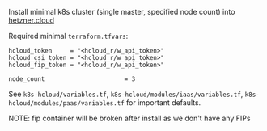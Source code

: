 Install minimal k8s cluster (single master, specified node count) into [hetzner.cloud](https://hetzner.cloud)

Required minimal `terraform.tfvars`:

```
hcloud_token     = "<hcloud_r/w_api_token>"
hcloud_csi_token = "<hcloud_r/w_api_token>"
hcloud_fip_token = "<hcloud_r/w_api_token>"

node_count                      = 3
```

See `k8s-hcloud/variables.tf`, `k8s-hcloud/modules/iaas/variables.tf`, `k8s-hcloud/modules/paas/variables.tf` for important defaults.

NOTE: fip container will be broken after install as we don't have any FIPs
